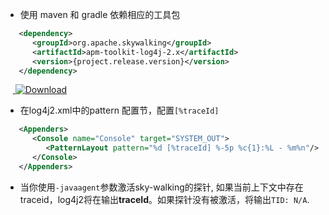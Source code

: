 * 使用 maven 和 gradle 依赖相应的工具包
```xml
   <dependency>
      <groupId>org.apache.skywalking</groupId>
      <artifactId>apm-toolkit-log4j-2.x</artifactId>
      <version>{project.release.version}</version>
   </dependency>
```
&nbsp;&nbsp;&nbsp;[ ![Download](https://api.bintray.com/packages/wu-sheng/skywalking/org.skywalking.apm-toolkit-log4j-2.x/images/download.svg) ](https://bintray.com/wu-sheng/skywalking/org.skywalking.apm-toolkit-log4j-2.x/_latestVersion)

* 在log4j2.xml中的pattern 配置节，配置`[%traceId]`
```xml
   <Appenders>
      <Console name="Console" target="SYSTEM_OUT">
         <PatternLayout pattern="%d [%traceId] %-5p %c{1}:%L - %m%n"/>
      </Console>
   </Appenders>
```
* 当你使用`-javaagent`参数激活sky-walking的探针, 如果当前上下文中存在traceid，log4j2将在输出**traceId**。如果探针没有被激活，将输出`TID: N/A`.
